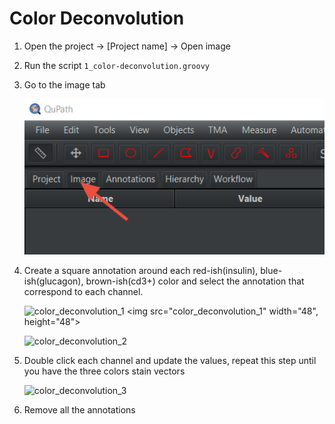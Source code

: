 # Color Deconvolution

1. Open the project → [Project name] → Open image
2. Run the script `1_color-deconvolution.groovy`
3. Go to the image tab
   
   ![Untitled](/img/islet-segmentation-advance/Untitled.png)
    
4. Create a square annotation around each red-ish(insulin), blue-ish(glucagon), brown-ish(cd3+) color and select the annotation that correspond to each channel.

   ![color_deconvolution_1](https://github.com/user-attachments/assets/33635abd-2fd7-4fa9-9b6a-f38e986318b2)
   <img src="color_deconvolution_1" width="48", height="48">

   ![color_deconvolution_2](https://github.com/user-attachments/assets/19f0de9c-b3ff-43c2-b6fd-ed97652723a8)
    
6. Double click each channel and update the values, repeat this step until you have the three colors stain vectors
    
   ![color_deconvolution_3](https://github.com/user-attachments/assets/bdd9f335-4f3e-4c70-b158-bd782cec56b7)
    
7. Remove all the annotations

